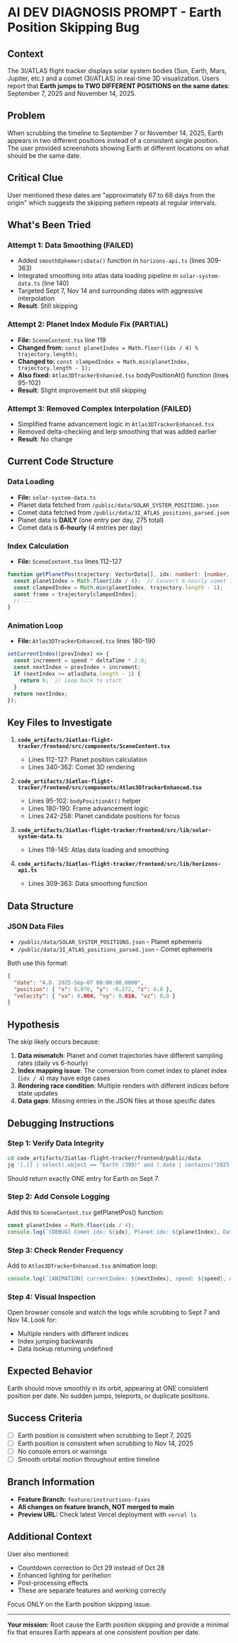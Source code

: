 # AI DEV DIAGNOSIS PROMPT - Earth Position Skipping Bug

## Context

The 3I/ATLAS flight tracker displays solar system bodies (Sun, Earth, Mars, Jupiter, etc.) and a comet (3I/ATLAS) in real-time 3D visualization. Users report that **Earth jumps to TWO DIFFERENT POSITIONS on the same dates**: September 7, 2025 and November 14, 2025.

## Problem

When scrubbing the timeline to September 7 or November 14, 2025, Earth appears in two different positions instead of a consistent single position. The user provided screenshots showing Earth at different locations on what should be the same date.

## Critical Clue

User mentioned these dates are "approximately 67 to 68 days from the origin" which suggests the skipping pattern repeats at regular intervals.

## What's Been Tried

### Attempt 1: Data Smoothing (FAILED)
- Added `smoothEphemerisData()` function in `horizons-api.ts` (lines 309-363)
- Integrated smoothing into atlas data loading pipeline in `solar-system-data.ts` (line 140)
- Targeted Sept 7, Nov 14 and surrounding dates with aggressive interpolation
- **Result**: Still skipping

### Attempt 2: Planet Index Modulo Fix (PARTIAL)
- **File:** `SceneContent.tsx` line 119
- **Changed from:** `const planetIndex = Math.floor((idx / 4) % trajectory.length);`
- **Changed to:** `const clampedIndex = Math.min(planetIndex, trajectory.length - 1);`
- **Also fixed:** `Atlas3DTrackerEnhanced.tsx` bodyPositionAt() function (lines 95-102)
- **Result**: Slight improvement but still skipping

### Attempt 3: Removed Complex Interpolation (FAILED)
- Simplified frame advancement logic in `Atlas3DTrackerEnhanced.tsx`
- Removed delta-checking and lerp smoothing that was added earlier
- **Result**: No change

## Current Code Structure

### Data Loading
- **File:** `solar-system-data.ts`
- Planet data fetched from `/public/data/SOLAR_SYSTEM_POSITIONS.json`
- Comet data fetched from `/public/data/3I_ATLAS_positions_parsed.json`
- Planet data is **DAILY** (one entry per day, 275 total)
- Comet data is **6-hourly** (4 entries per day)

### Index Calculation
- **File:** `SceneContent.tsx` lines 112-127
```typescript
function getPlanetPos(trajectory: VectorData[], idx: number): [number, number, number] {
  const planetIndex = Math.floor(idx / 4);  // Convert 6-hourly comet index to daily planet index
  const clampedIndex = Math.min(planetIndex, trajectory.length - 1);
  const frame = trajectory[clampedIndex];
  // ...
}
```

### Animation Loop
- **File:** `Atlas3DTrackerEnhanced.tsx` lines 180-190
```typescript
setCurrentIndex((prevIndex) => {
  const increment = speed * deltaTime * 2.0;
  const nextIndex = prevIndex + increment;
  if (nextIndex >= atlasData.length - 1) {
    return 0;  // Loop back to start
  }
  return nextIndex;
});
```

## Key Files to Investigate

1. **`code_artifacts/3iatlas-flight-tracker/frontend/src/components/SceneContent.tsx`**
   - Lines 112-127: Planet position calculation
   - Lines 340-362: Comet 3D rendering

2. **`code_artifacts/3iatlas-flight-tracker/frontend/src/components/Atlas3DTrackerEnhanced.tsx`**
   - Lines 95-102: `bodyPositionAt()` helper
   - Lines 180-190: Frame advancement logic
   - Lines 242-258: Planet candidate positions for focus

3. **`code_artifacts/3iatlas-flight-tracker/frontend/src/lib/solar-system-data.ts`**
   - Lines 118-145: Atlas data loading and smoothing

4. **`code_artifacts/3iatlas-flight-tracker/frontend/src/lib/horizons-api.ts`**
   - Lines 309-363: Data smoothing function

## Data Structure

### JSON Data Files
- `/public/data/SOLAR_SYSTEM_POSITIONS.json` - Planet ephemeris
- `/public/data/3I_ATLAS_positions_parsed.json` - Comet ephemeris

Both use this format:
```json
{
  "date": "A.D. 2025-Sep-07 00:00:00.0000",
  "position": { "x": 0.970, "y": -0.272, "z": 0.0 },
  "velocity": { "vx": 0.004, "vy": 0.016, "vz": 0.0 }
}
```

## Hypothesis

The skip likely occurs because:

1. **Data mismatch**: Planet and comet trajectories have different sampling rates (daily vs 6-hourly)
2. **Index mapping issue**: The conversion from comet index to planet index (`idx / 4`) may have edge cases
3. **Rendering race condition**: Multiple renders with different indices before state updates
4. **Data gaps**: Missing entries in the JSON files at those specific dates

## Debugging Instructions

### Step 1: Verify Data Integrity
```bash
cd code_artifacts/3iatlas-flight-tracker/frontend/public/data
jq '[.[] | select(.object == "Earth (399)" and (.date | contains("2025-Sep-07")))]' SOLAR_SYSTEM_POSITIONS.json
```

Should return exactly ONE entry for Earth on Sept 7.

### Step 2: Add Console Logging
Add this to `SceneContent.tsx` getPlanetPos() function:
```typescript
const planetIndex = Math.floor(idx / 4);
console.log(`[DEBUG] Comet idx: ${idx}, Planet idx: ${planetIndex}, Date: ${trajectory[planetIndex]?.date}`);
```

### Step 3: Check Render Frequency
Add to `Atlas3DTrackerEnhanced.tsx` animation loop:
```typescript
console.log(`[ANIMATION] currentIndex: ${nextIndex}, speed: ${speed}, deltaTime: ${deltaTime}`);
```

### Step 4: Visual Inspection
Open browser console and watch the logs while scrubbing to Sept 7 and Nov 14. Look for:
- Multiple renders with different indices
- Index jumping backwards
- Data lookup returning undefined

## Expected Behavior

Earth should move smoothly in its orbit, appearing at ONE consistent position per date. No sudden jumps, teleports, or duplicate positions.

## Success Criteria

- [ ] Earth position is consistent when scrubbing to Sept 7, 2025
- [ ] Earth position is consistent when scrubbing to Nov 14, 2025
- [ ] No console errors or warnings
- [ ] Smooth orbital motion throughout entire timeline

## Branch Information

- **Feature Branch:** `feature/instructions-fixes`
- **All changes on feature branch, NOT merged to main**
- **Preview URL:** Check latest Vercel deployment with `vercel ls`

## Additional Context

User also mentioned:
- Countdown correction to Oct 29 instead of Oct 28
- Enhanced lighting for perihelion
- Post-processing effects
- These are separate features and working correctly

Focus ONLY on the Earth position skipping issue.

---

**Your mission:** Root cause the Earth position skipping and provide a minimal fix that ensures Earth appears at one consistent position per date.

